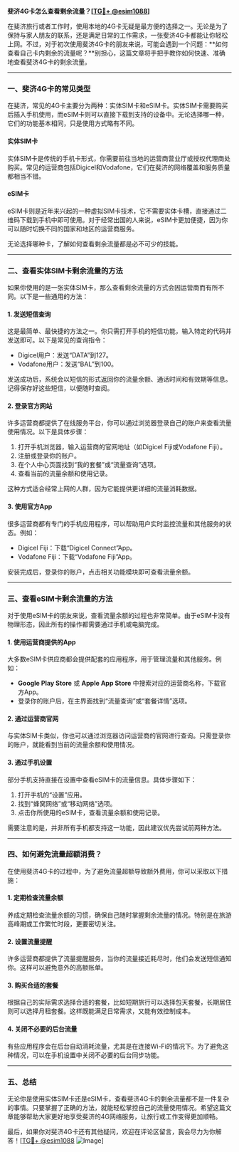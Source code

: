 **斐济4G卡怎么查看剩余流量？[[TG💪+ @esim1088](https://t.me/s/esim1088)]**

在斐济旅行或者工作时，使用本地的4G卡无疑是最方便的选择之一。无论是为了保持与家人朋友的联系，还是满足日常的工作需求，一张斐济4G卡都能让你轻松上网。不过，对于初次使用斐济4G卡的朋友来说，可能会遇到一个问题：**如何查看自己卡内剩余的流量呢？**别担心，这篇文章将手把手教你如何快速、准确地查看斐济4G卡的剩余流量。

---

### **一、斐济4G卡的常见类型**

在斐济，常见的4G卡主要分为两种：实体SIM卡和eSIM卡。实体SIM卡需要购买后插入手机使用，而eSIM卡则可以直接下载到支持的设备中。无论选择哪一种，它们的功能基本相同，只是使用方式略有不同。

#### **实体SIM卡**
实体SIM卡是传统的手机卡形式，你需要前往当地的运营商营业厅或授权代理商处购买。常见的运营商包括Digicel和Vodafone，它们在斐济的网络覆盖和服务质量都相当不错。

#### **eSIM卡**
eSIM卡则是近年来兴起的一种虚拟SIM卡技术，它不需要实体卡槽，直接通过二维码下载到手机中即可使用。对于经常出国的人来说，eSIM卡更加便捷，因为你可以随时切换不同的国家和地区的运营商服务。

无论选择哪种卡，了解如何查看剩余流量都是必不可少的技能。

---

### **二、查看实体SIM卡剩余流量的方法**

如果你使用的是一张实体SIM卡，那么查看剩余流量的方式会因运营商而有所不同。以下是一些通用的方法：

#### **1. 发送短信查询**
这是最简单、最快捷的方法之一。你只需打开手机的短信功能，输入特定的代码并发送即可。以下是常见的查询指令：

- Digicel用户：发送“DATA”到127。
- Vodafone用户：发送“BAL”到100。

发送成功后，系统会以短信的形式返回你的流量余额、通话时间和有效期等信息。记得保存好这些短信，以便随时查阅。

#### **2. 登录官方网站**
许多运营商都提供了在线服务平台，你可以通过浏览器登录自己的账户来查看流量使用情况。以下是具体步骤：

1. 打开手机浏览器，输入运营商的官网地址（如Digicel Fiji或Vodafone Fiji）。
2. 注册或登录你的账户。
3. 在个人中心页面找到“我的套餐”或“流量查询”选项。
4. 查看当前的流量余额和使用记录。

这种方式适合经常上网的人群，因为它能提供更详细的流量消耗数据。

#### **3. 使用官方App**
很多运营商都有专门的手机应用程序，可以帮助用户实时监控流量和其他服务的状态。例如：

- Digicel Fiji：下载“Digicel Connect”App。
- Vodafone Fiji：下载“Vodafone Fiji”App。

安装完成后，登录你的账户，点击相关功能模块即可查看流量余额。

---

### **三、查看eSIM卡剩余流量的方法**

对于使用eSIM卡的朋友来说，查看流量余额的过程也非常简单。由于eSIM卡没有物理形态，因此所有的操作都需要通过手机或电脑完成。

#### **1. 使用运营商提供的App**
大多数eSIM卡供应商都会提供配套的应用程序，用于管理流量和其他服务。例如：

- **Google Play Store** 或 **Apple App Store** 中搜索对应的运营商名称，下载官方App。
- 登录你的账户后，在主界面找到“流量查询”或“套餐详情”选项。

#### **2. 通过运营商官网**
与实体SIM卡类似，你也可以通过浏览器访问运营商的官网进行查询。只需登录你的账户，就能看到当前的流量余额和使用情况。

#### **3. 通过手机设置**
部分手机支持直接在设置中查看eSIM卡的流量信息。具体步骤如下：

1. 打开手机的“设置”应用。
2. 找到“蜂窝网络”或“移动网络”选项。
3. 点击你所使用的eSIM卡，查看流量余额和使用记录。

需要注意的是，并非所有手机都支持这一功能，因此建议优先尝试前两种方法。

---

### **四、如何避免流量超额消费？**

在使用斐济4G卡的过程中，为了避免流量超额导致额外费用，你可以采取以下措施：

#### **1. 定期检查流量余额**
养成定期检查流量余额的习惯，确保自己随时掌握剩余流量的情况。特别是在旅游高峰期或工作繁忙时段，更要密切关注。

#### **2. 设置流量提醒**
许多运营商都提供了流量提醒服务，当你的流量接近耗尽时，他们会发送短信通知你。这样可以避免意外的高额账单。

#### **3. 购买合适的套餐**
根据自己的实际需求选择合适的套餐，比如短期旅行可以选择包天套餐，长期居住则可以选择月租套餐。这样既能满足日常需求，又能有效控制成本。

#### **4. 关闭不必要的后台流量**
有些应用程序会在后台自动消耗流量，尤其是在连接Wi-Fi的情况下。为了避免这种情况，可以在手机设置中关闭不必要的后台同步功能。

---

### **五、总结**

无论你是使用实体SIM卡还是eSIM卡，查看斐济4G卡的剩余流量都不是一件复杂的事情。只要掌握了正确的方法，就能轻松掌控自己的流量使用情况。希望这篇文章能够帮助大家更好地享受斐济的4G网络服务，让旅行或工作变得更加顺畅。

最后，如果你对斐济4G卡还有其他疑问，欢迎在评论区留言，我会尽力为你解答！[[TG💪+ @esim1088](https://t.me/s/esim1088) ![Image](https://i.postimg.cc/4NQfJmqS/Snipaste-2025-05-13-00-14-12.png)]
